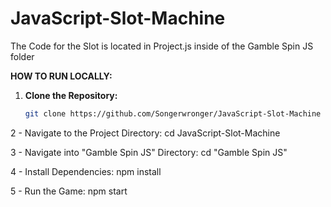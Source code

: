 # JavaScript-Slot-Machine
The Code for the Slot is located in Project.js inside of the Gamble Spin JS folder


**HOW TO RUN LOCALLY:**

1. **Clone the Repository:**
   ```bash
   git clone https://github.com/Songerwronger/JavaScript-Slot-Machine


2 - Navigate to the Project Directory:
cd JavaScript-Slot-Machine

3 - Navigate into "Gamble Spin JS" Directory:
cd "Gamble Spin JS"

4 - Install Dependencies:
npm install

5 - Run the Game:
npm start


